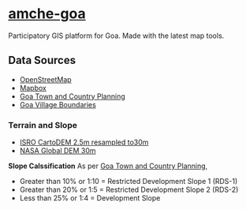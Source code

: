 # [amche-goa](https://amche.in/)

Participatory GIS platform for Goa. Made with the latest map tools.

## Data Sources
- [OpenStreetMap](https://www.openstreetmap.org/)
- [Mapbox](https://www.mapbox.com/)
- [Goa Town and Country Planning](https://tcp.goa.gov.in/)
- [Goa Village Boundaries](https://projects.datameet.org/indian_village_boundaries/ga/)

### Terrain and Slope
- [ISRO CartoDEM 2.5m resampled to30m](https://bhuvan-app3.nrsc.gov.in/data/download/index.php)
- [NASA Global DEM 30m](https://asterweb.jpl.nasa.gov/gdem.asp)

**Slope Calssification**
As per [Goa Town and Country Planning](https://tcp.goa.gov.in/),
- Greater than 10% or 1:10 = Restricted Development Slope 1 (RDS-1)
- Greater than 20% or 1:5 = Restricted Development Slope 2 (RDS-2)
- Less than 25% or 1:4 = Development Slope

